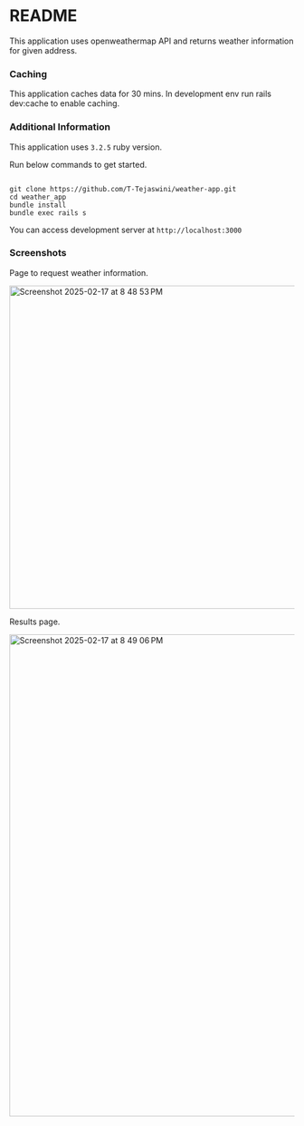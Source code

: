 # README

This application uses openweathermap API and returns weather information for given address.

### Caching

This application caches data for 30 mins. In development env run rails dev:cache to enable caching.

### Additional Information

This application uses `3.2.5` ruby version.

Run below commands to get started.

```

git clone https://github.com/T-Tejaswini/weather-app.git
cd weather_app
bundle install
bundle exec rails s

```

You can access development server at `http://localhost:3000`

### Screenshots

Page to request weather information.

<img width="570" alt="Screenshot 2025-02-17 at 8 48 53 PM" src="https://github.com/user-attachments/assets/ac19a420-3842-4cd8-a654-71e547e1c25e" />

Results page.


<img width="850" alt="Screenshot 2025-02-17 at 8 49 06 PM" src="https://github.com/user-attachments/assets/5888d4e9-411e-4869-94d8-c22a76558873" />

